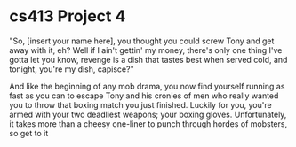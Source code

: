 # cs413 Project 4
"So, [insert your name here], you thought you could screw Tony and get away with it, eh? Well if I ain't gettin' my money, there's only one thing I've gotta let you know, revenge is a dish that tastes best when served cold, and tonight, you're my dish, capisce?"

And like the beginning of any mob drama, you now find yourself running as fast as you can to escape Tony and his cronies of men who really wanted you to throw that boxing match you just finished. Luckily for you, you're armed with your two deadliest weapons; your boxing gloves. Unfortunately, it takes more than a cheesy one-liner to punch through hordes of mobsters, so get to it